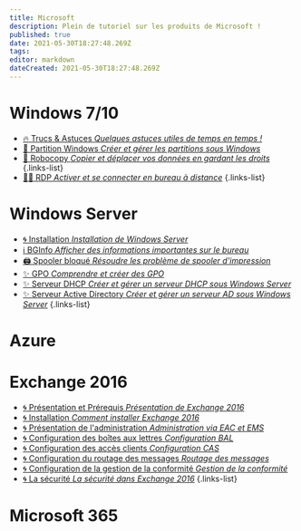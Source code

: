 ```yaml
---
title: Microsoft
description: Plein de tutoriel sur les produits de Microsoft !
published: true
date: 2021-05-30T18:27:48.269Z
tags: 
editor: markdown
dateCreated: 2021-05-30T18:27:48.269Z
---
```


# Windows 7/10

- [🔥 Trucs & Astuces *Quelques astuces utiles de temps en temps !*](/Microsoft/Windows/Commandes)
- [💽 Partition Windows *Créer et gérer les partitions sous Windows*](/Microsoft/Windows/Partitions)
- [🤖 Robocopy *Copier et déplacer vos données en gardant les droits*](/Microsoft/Windows/Robocopy)
{.links-list}
- [👨‍💻 RDP *Activer et se connecter en bureau à distance*](/Microsoft/Windows/RDP)
{.links-list}

# Windows Server
- [🌀 Installation *Installation de Windows Server*](/Microsoft/Windows-Server/Installation)
- [ℹ️ BGInfo *Afficher des informations importantes sur le bureau*](/Microsoft/Windows-Server/BGInfo)
- [🖨️ Spooler bloqué *Résoudre les problème de spooler d'impression*](/Microsoft/Windows-Server/Spooler)
- [✨ GPO *Comprendre et créer des GPO*](/Microsoft/Windows-Server/GPO)
- [✨ Serveur DHCP *Créer et gérer un serveur DHCP sous Windows Server*](/Microsoft/Windows-Server/DHCP)
- [✨ Serveur Active Directory *Créer et gérer un serveur AD sous Windows Server*](/Microsoft/Windows-Server/Active-Directory)
{.links-list}
# Azure

# Exchange 2016
- [🌀 Présentation et Prérequis *Présentation de Exchange 2016*](/Microsoft/Exchange-2016/Présentation)
- [🌀 Installation *Comment installer Exchange 2016*](/Microsoft/Exchange-2016/Installation)
- [🌀 Présentation de l'administration *Administration via EAC et EMS*](/Microsoft/Exchange-2016/Présentation-administration)
- [🌀 Configuration des boîtes aux lettres *Configuration BAL*](/Microsoft/Exchange-2016/Configuration-Boites-aux-lettres)
- [🌀 Configuration des accès clients *Configuration CAS*](/Microsoft/Exchange-2016/Configuration-Acces-Clients)
- [🌀 Configuration du routage des messages *Routage des messages*](/Microsoft/Exchange-2016/Configuration-Routage-Messages)
- [🌀 Configuration de la gestion de la conformité *Gestion de la conformité*](/Microsoft/Exchange-2016/Configuration-Gestion-Conformité)
- [🌀 La sécurité *La sécurité dans Exchange 2016*](/Microsoft/Exchange-2016/Sécurité)
{.links-list}
# Microsoft 365
